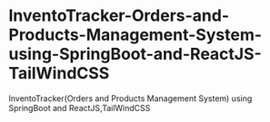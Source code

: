 # InventoTracker-Orders-and-Products-Management-System-using-SpringBoot-and-ReactJS-TailWindCSS
InventoTracker(Orders and Products Management System) using SpringBoot and ReactJS,TailWindCSS

